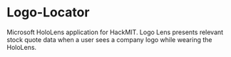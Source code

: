 # Logo-Locator
Microsoft HoloLens application for HackMIT. Logo Lens presents relevant stock quote data when a user sees a company logo while wearing the HoloLens.

